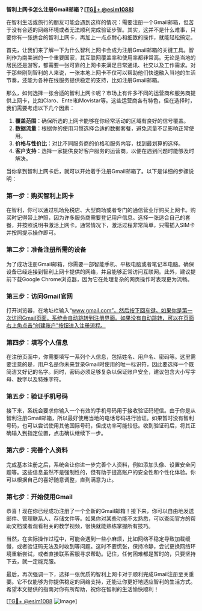 **智利上网卡怎么注册Gmail邮箱？[[TG💪+ @esim1088](https://t.me/s/esim1088)]**

在智利生活或旅行的朋友可能会遇到这样的情况：需要注册一个Gmail邮箱，但苦于没有合适的网络环境或者无法顺利完成验证步骤。其实，这并不是什么难事，只要你有一张适合的智利上网卡，再加上一点点耐心和细致的操作，就能轻松搞定。

首先，让我们来了解一下为什么智利上网卡会成为注册Gmail邮箱的关键工具。智利作为南美洲的一个重要国家，其互联网覆盖率和使用率都非常高。无论是当地的居民还是游客，都需要一张可靠的上网卡来满足日常通讯、社交以及工作需求。对于那些刚到智利的人来说，一张本地上网卡不仅可以帮助他们快速融入当地的生活节奏，还能为各种在线服务提供稳定的支持，比如注册Gmail邮箱。

那么，如何选择一张合适的智利上网卡呢？市场上有许多不同的运营商和服务商提供上网卡，比如Claro、Entel和Movistar等。这些运营商各有特色，但在选择时，我们需要考虑以下几个因素：

1. **覆盖范围**：确保所选的上网卡能够在你经常活动的区域有良好的信号覆盖。
2. **数据流量**：根据你的使用习惯选择合适的数据套餐，避免流量不足影响正常使用。
3. **价格与性价比**：对比不同服务商的价格和服务内容，找到最划算的选择。
4. **客户支持**：选择一家提供良好客户服务的运营商，以便在遇到问题时能够及时解决。

当你拿到智利上网卡后，就可以开始着手注册Gmail邮箱了。以下是详细的步骤说明：

### 第一步：购买智利上网卡

在智利，你可以通过机场免税店、大型商场或者专门的通信营业厅购买上网卡。购买时记得带上护照，因为许多服务商需要登记用户信息。选择一张适合自己的套餐，并按照说明书激活上网卡。通常情况下，激活过程非常简单，只需插入SIM卡并按照提示操作即可。

### 第二步：准备注册所需的设备

为了成功注册Gmail邮箱，你需要一部智能手机、平板电脑或者笔记本电脑。确保设备已经连接到智利上网卡提供的网络，并且能够正常访问互联网。此外，建议提前下载Google Chrome浏览器，因为它在处理复杂的网页操作时表现更为流畅。

### 第三步：访问Gmail官网

打开浏览器，在地址栏输入“www.gmail.com”，然后按下回车键。如果你是第一次访问Gmail页面，系统会自动跳转到注册界面。如果没有自动跳转，可以在页面右上角点击“创建账户”按钮进入注册流程。

### 第四步：填写个人信息

在注册页面中，你需要填写一系列个人信息，包括姓名、用户名、密码等。这里需要注意的是，用户名是你未来登录Gmail时使用的唯一标识符，因此要选择一个既简洁又好记的名字。同时，密码必须足够复杂以保证账户安全，建议包含大小写字母、数字以及特殊字符。

### 第五步：验证手机号码

接下来，系统会要求你输入一个有效的手机号码用于接收验证码短信。由于你是从智利注册Gmail邮箱，所以最好使用当地的电话号码进行验证。如果暂时没有智利号码，也可以尝试使用其他国际号码，但成功率可能较低。收到验证码后，将其正确输入到指定位置，点击确认继续下一步。

### 第六步：完善个人资料

完成基本注册之后，系统会让你进一步完善个人资料，例如添加头像、设置安全问题等。这些信息虽然不是强制性的，但有助于提高账户的安全性和个性化体验。你可以根据自己的喜好随意调整，直到满意为止。

### 第七步：开始使用Gmail

恭喜！现在你已经成功注册了一个全新的Gmail邮箱！接下来，你可以自由地发送邮件、管理联系人、存储文件等。如果你对某些功能不太熟悉，可以查阅官方的帮助文档或者观看相关的教学视频，很快就能熟练掌握所有技巧。

当然，在实际操作过程中，可能会遇到一些小麻烦，比如网络不稳定导致加载缓慢，或者验证码无法及时收到等问题。这时不要慌张，保持冷静，尝试更换网络环境重新尝试，或者直接联系客服寻求帮助。记住，任何困难都是暂时的，只要坚持下去，就一定能克服。

最后，再次强调一下，选择一张优质的智利上网卡对于顺利完成Gmail注册至关重要。它不仅能够为你提供稳定的网络支持，还能让你更好地适应智利的生活方式。希望本文提供的指南对你有所帮助，祝你在智利的生活愉快顺利！

[[TG💪+ @esim1088](https://t.me/s/esim1088) ![Image](https://i.postimg.cc/4NQfJmqS/Snipaste-2025-05-13-00-14-12.png)]